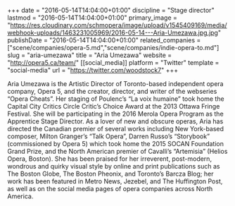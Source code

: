 +++
date = "2016-05-14T14:04:00+01:00"
discipline = "Stage director"
lastmod = "2016-05-14T14:04:00+01:00"
primary_image = "https://res.cloudinary.com/schmopera/image/upload/v1545409169/media/webhook-uploads/1463231005969/2016-05-14---Aria-Umezawa.jpg.jpg"
publishDate = "2016-05-14T14:04:00+01:00"
related_companies = ["scene/companies/opera-5.md","scene/companies/indie-opera-to.md"]
slug = "aria-umezawa"
title = "Aria Umezawa"
website = "http://opera5.ca/team/"
[[social_media]]
platform = "Twitter"
template = "social-media"
url = "https://twitter.com/woodstock7"
+++

Aria Umezawa is the Artistic Director of Toronto-based independent opera company, Opera 5, and the creator, director, and writer of the webseries “Opera Cheats”. Her staging of Poulenc’s “La voix humaine” took home the Capital City Critics Circle Critic’s Choice Award at the 2013 Ottawa Fringe Festival. She will be participating in the 2016 Merola Opera Program as the Apprentice Stage Director. As a lover of new and obscure operas, Aria has directed the Canadian premier of several works including New York-based composer, Milton Granger’s “Talk Opera”, Darren Russo’s “Storybook” (commissioned by Opera 5) which took home the 2015 SOCAN Foundation Grand Prize, and the North American premier of Cavalli’s “Artemisia” (Helios Opera, Boston). She has been praised for her irreverent, post-modern, wondrous and quirky visual style by online and print publications such as The Boston Globe, The Boston Pheonix, and Toronto’s Barcza Blog; her work has been featured in Metro News, Jezebel, and The Huffington Post, as well as on the social media pages of opera companies across North America.
